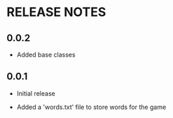 # RELEASE NOTES

## 0.0.2

* Added base classes

## 0.0.1

* Initial release

* Added a 'words.txt' file to store words for the game
